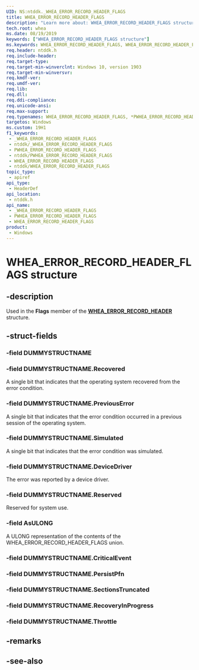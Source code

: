 ```yaml
---
UID: NS:ntddk._WHEA_ERROR_RECORD_HEADER_FLAGS
title: WHEA_ERROR_RECORD_HEADER_FLAGS
description: "Learn more about: WHEA_ERROR_RECORD_HEADER_FLAGS structure"
tech.root: whea
ms.date: 08/19/2019
keywords: ["WHEA_ERROR_RECORD_HEADER_FLAGS structure"]
ms.keywords: WHEA_ERROR_RECORD_HEADER_FLAGS, WHEA_ERROR_RECORD_HEADER_FLAGS, *PWHEA_ERROR_RECORD_HEADER_FLAGS,
req.header: ntddk.h
req.include-header: 
req.target-type: 
req.target-min-winverclnt: Windows 10, version 1903
req.target-min-winversvr: 
req.kmdf-ver: 
req.umdf-ver: 
req.lib: 
req.dll: 
req.ddi-compliance: 
req.unicode-ansi: 
req.max-support: 
req.typenames: WHEA_ERROR_RECORD_HEADER_FLAGS, *PWHEA_ERROR_RECORD_HEADER_FLAGS
targetos: Windows
ms.custom: 19H1
f1_keywords:
 - _WHEA_ERROR_RECORD_HEADER_FLAGS
 - ntddk/_WHEA_ERROR_RECORD_HEADER_FLAGS
 - PWHEA_ERROR_RECORD_HEADER_FLAGS
 - ntddk/PWHEA_ERROR_RECORD_HEADER_FLAGS
 - WHEA_ERROR_RECORD_HEADER_FLAGS
 - ntddk/WHEA_ERROR_RECORD_HEADER_FLAGS
topic_type:
 - apiref
api_type:
 - HeaderDef
api_location:
 - ntddk.h
api_name:
 - _WHEA_ERROR_RECORD_HEADER_FLAGS
 - PWHEA_ERROR_RECORD_HEADER_FLAGS
 - WHEA_ERROR_RECORD_HEADER_FLAGS
product:
 - Windows
---
```


# WHEA_ERROR_RECORD_HEADER_FLAGS structure


## -description

Used in the **Flags** member of the [**WHEA_ERROR_RECORD_HEADER**](ns-ntddk-_whea_error_record_header.md) structure.

## -struct-fields

### -field DUMMYSTRUCTNAME

### -field DUMMYSTRUCTNAME.Recovered

A single bit that indicates that the operating system recovered from the error condition.

### -field DUMMYSTRUCTNAME.PreviousError

A single bit that indicates that the error condition occurred in a previous session of the operating system.

### -field DUMMYSTRUCTNAME.Simulated

A single bit that indicates that the error condition was simulated.

### -field DUMMYSTRUCTNAME.DeviceDriver

The error was reported by a device driver.

### -field DUMMYSTRUCTNAME.Reserved

Reserved for system use.

### -field AsULONG

A ULONG representation of the contents of the WHEA_ERROR_RECORD_HEADER_FLAGS union.

### -field DUMMYSTRUCTNAME.CriticalEvent

### -field DUMMYSTRUCTNAME.PersistPfn

### -field DUMMYSTRUCTNAME.SectionsTruncated

### -field DUMMYSTRUCTNAME.RecoveryInProgress

### -field DUMMYSTRUCTNAME.Throttle

## -remarks

## -see-also

